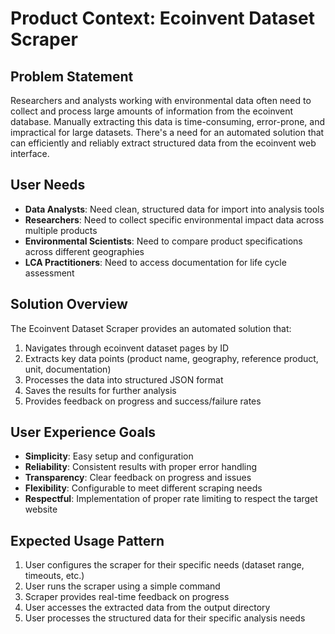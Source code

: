 # Product Context: Ecoinvent Dataset Scraper

## Problem Statement
Researchers and analysts working with environmental data often need to collect and process large amounts of information from the ecoinvent database. Manually extracting this data is time-consuming, error-prone, and impractical for large datasets. There's a need for an automated solution that can efficiently and reliably extract structured data from the ecoinvent web interface.

## User Needs
- **Data Analysts**: Need clean, structured data for import into analysis tools
- **Researchers**: Need to collect specific environmental impact data across multiple products
- **Environmental Scientists**: Need to compare product specifications across different geographies
- **LCA Practitioners**: Need to access documentation for life cycle assessment

## Solution Overview
The Ecoinvent Dataset Scraper provides an automated solution that:
1. Navigates through ecoinvent dataset pages by ID
2. Extracts key data points (product name, geography, reference product, unit, documentation)
3. Processes the data into structured JSON format
4. Saves the results for further analysis
5. Provides feedback on progress and success/failure rates

## User Experience Goals
- **Simplicity**: Easy setup and configuration
- **Reliability**: Consistent results with proper error handling
- **Transparency**: Clear feedback on progress and issues
- **Flexibility**: Configurable to meet different scraping needs
- **Respectful**: Implementation of proper rate limiting to respect the target website

## Expected Usage Pattern
1. User configures the scraper for their specific needs (dataset range, timeouts, etc.)
2. User runs the scraper using a simple command
3. Scraper provides real-time feedback on progress
4. User accesses the extracted data from the output directory
5. User processes the structured data for their specific analysis needs
